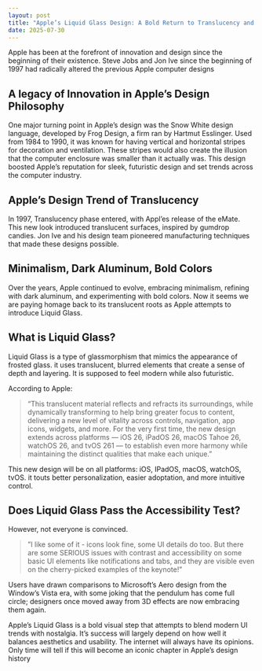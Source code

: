 ```yaml
---
layout: post
title: "Apple’s Liquid Glass Design: A Bold Return to Translucency and the Internet’s Mixed Reaction"
date: 2025-07-30
---
```



Apple has been at the forefront of innovation and design since the beginning of their existence. Steve Jobs and Jon Ive since the beginning of 1997 had radically altered the previous Apple computer designs

## A legacy of Innovation in Apple’s Design Philosophy

One major turning point in Apple’s design was the Snow White design language, developed by Frog Design, a firm ran by Hartmut Esslinger. Used from 1984 to 1990, it was known for having vertical and horizontal stripes for decoration and ventilation. These stripes would also create the illusion that the computer enclosure was smaller than it actually was. This design boosted Apple’s reputation for sleek, futuristic design and set trends across the computer industry.

## Apple’s Design Trend of Translucency

In 1997, Translucency phase entered, with Appl’es release of the eMate. This new look introduced translucent surfaces, inspired by gumdrop candies. Jon Ive and his design team pioneered manufacturing techniques that made these designs possible.

## Minimalism, Dark Aluminum, Bold Colors

Over the years, Apple continued to evolve, embracing minimalism, refining with dark aluminum, and experimenting with bold colors. Now it seems we are paying homage back to its translucent roots as Apple attempts to introduce Liquid Glass.

## What is Liquid Glass?

Liquid Glass is a type of glassmorphism that mimics the appearance of frosted glass. it uses translucent, blurred elements that create a sense of depth and layering. It is supposed to feel modern while also futuristic.

According to Apple:

> “This translucent material reflects and refracts its surroundings, while dynamically transforming to help bring greater focus to content, delivering a new level of vitality across controls, navigation, app icons, widgets, and more. For the very first time, the new design extends across platforms — iOS 26, iPadOS 26, macOS Tahoe 26, watchOS 26, and tvOS 261 — to establish even more harmony while maintaining the distinct qualities that make each unique.”

This new design will be on all platforms: iOS, IPadOS, macOS, watchOS, tvOS. it touts better personalization, easier adoptation, and more intuitive control.

## Does Liquid Glass Pass the Accessibility Test?

However, not everyone is convinced.

> ”I like some of it - icons look fine, some UI details do too. But there are some SERIOUS issues with contrast and accessibility on some basic UI elements like notifications and tabs, and they are visible even on the cherry-picked examples of the keynote!”

Users have drawn comparisons to Microsoft’s Aero design from the Window’s Vista era, with some joking that the pendulum has come full circle; designers once moved away from 3D effects are now embracing them again.

Apple’s Liquid Glass is a bold visual step that attempts to blend modern UI trends with nostalgia. It’s success will largely depend on how well it balances aesthetics and usability. The internet will always have its opinions. Only time will tell if this will become an iconic chapter in Apple’s design history
